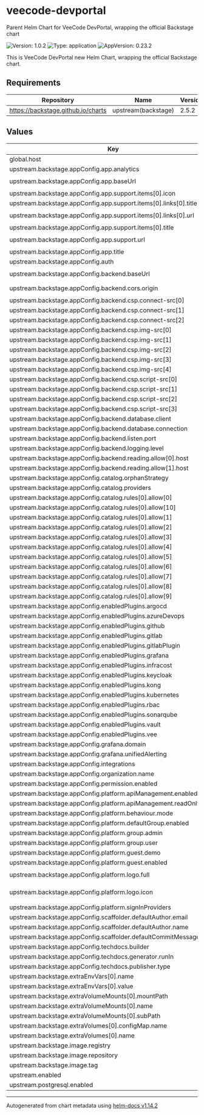 # veecode-devportal

Parent Helm Chart for VeeCode DevPortal, wrapping the official Backstage chart

![Version: 1.0.2](https://img.shields.io/badge/Version-1.0.2-informational?style=flat-square) ![Type: application](https://img.shields.io/badge/Type-application-informational?style=flat-square) ![AppVersion: 0.23.2](https://img.shields.io/badge/AppVersion-0.23.2-informational?style=flat-square)

This is VeeCode DevPortal new Helm Chart, wrapping the official Backstage chart.

## Requirements

| Repository | Name | Version |
|------------|------|---------|
| https://backstage.github.io/charts | upstream(backstage) | 2.5.2 |

## Values

| Key | Type | Default | Description |
|-----|------|---------|-------------|
| global.host | string | `""` |  |
| upstream.backstage.appConfig.app.analytics | object | `{}` |  |
| upstream.backstage.appConfig.app.baseUrl | string | `"https://{{- include \"veecode.hostname\" . }}"` |  |
| upstream.backstage.appConfig.app.support.items[0].icon | string | `"github"` |  |
| upstream.backstage.appConfig.app.support.items[0].links[0].title | string | `"GitHub Issues"` |  |
| upstream.backstage.appConfig.app.support.items[0].links[0].url | string | `"https://github.com/veecode-platform/support/discussions"` |  |
| upstream.backstage.appConfig.app.support.items[0].title | string | `"Issues"` |  |
| upstream.backstage.appConfig.app.support.url | string | `"https://github.com/veecode-platform/support/discussions"` |  |
| upstream.backstage.appConfig.app.title | string | `"Veecode DevPortal"` |  |
| upstream.backstage.appConfig.auth | object | `{}` |  |
| upstream.backstage.appConfig.backend.baseUrl | string | `"https://{{- include \"veecode.hostname\" . }}"` |  |
| upstream.backstage.appConfig.backend.cors.origin | string | `"https://{{- include \"veecode.hostname\" . }}"` |  |
| upstream.backstage.appConfig.backend.csp.connect-src[0] | string | `"'self'"` |  |
| upstream.backstage.appConfig.backend.csp.connect-src[1] | string | `"http:"` |  |
| upstream.backstage.appConfig.backend.csp.connect-src[2] | string | `"https:"` |  |
| upstream.backstage.appConfig.backend.csp.img-src[0] | string | `"'self'"` |  |
| upstream.backstage.appConfig.backend.csp.img-src[1] | string | `"data:"` |  |
| upstream.backstage.appConfig.backend.csp.img-src[2] | string | `"https://raw.githubusercontent.com/"` |  |
| upstream.backstage.appConfig.backend.csp.img-src[3] | string | `"https://avatars.githubusercontent.com/"` |  |
| upstream.backstage.appConfig.backend.csp.img-src[4] | string | `"https://veecode-platform.github.io"` |  |
| upstream.backstage.appConfig.backend.csp.script-src[0] | string | `"'self'"` |  |
| upstream.backstage.appConfig.backend.csp.script-src[1] | string | `"'unsafe-eval'"` |  |
| upstream.backstage.appConfig.backend.csp.script-src[2] | string | `"https://www.google-analytics.com"` |  |
| upstream.backstage.appConfig.backend.csp.script-src[3] | string | `"https://www.googletagmanager.com"` |  |
| upstream.backstage.appConfig.backend.database.client | string | `"better-sqlite3"` |  |
| upstream.backstage.appConfig.backend.database.connection | string | `":memory:"` |  |
| upstream.backstage.appConfig.backend.listen.port | int | `7007` |  |
| upstream.backstage.appConfig.backend.logging.level | string | `"debug"` |  |
| upstream.backstage.appConfig.backend.reading.allow[0].host | string | `"example.com"` |  |
| upstream.backstage.appConfig.backend.reading.allow[1].host | string | `"*.mozilla.org"` |  |
| upstream.backstage.appConfig.catalog.orphanStrategy | string | `"delete"` |  |
| upstream.backstage.appConfig.catalog.providers | object | `{}` |  |
| upstream.backstage.appConfig.catalog.rules[0].allow[0] | string | `"Component"` |  |
| upstream.backstage.appConfig.catalog.rules[0].allow[10] | string | `"User"` |  |
| upstream.backstage.appConfig.catalog.rules[0].allow[1] | string | `"API"` |  |
| upstream.backstage.appConfig.catalog.rules[0].allow[2] | string | `"Location"` |  |
| upstream.backstage.appConfig.catalog.rules[0].allow[3] | string | `"Cluster"` |  |
| upstream.backstage.appConfig.catalog.rules[0].allow[4] | string | `"Template"` |  |
| upstream.backstage.appConfig.catalog.rules[0].allow[5] | string | `"Environment"` |  |
| upstream.backstage.appConfig.catalog.rules[0].allow[6] | string | `"Database"` |  |
| upstream.backstage.appConfig.catalog.rules[0].allow[7] | string | `"Vault"` |  |
| upstream.backstage.appConfig.catalog.rules[0].allow[8] | string | `"Infracost"` |  |
| upstream.backstage.appConfig.catalog.rules[0].allow[9] | string | `"Group"` |  |
| upstream.backstage.appConfig.enabledPlugins.argocd | bool | `false` |  |
| upstream.backstage.appConfig.enabledPlugins.azureDevops | bool | `false` |  |
| upstream.backstage.appConfig.enabledPlugins.github | bool | `false` |  |
| upstream.backstage.appConfig.enabledPlugins.gitlab | bool | `false` |  |
| upstream.backstage.appConfig.enabledPlugins.gitlabPlugin | bool | `false` |  |
| upstream.backstage.appConfig.enabledPlugins.grafana | bool | `false` |  |
| upstream.backstage.appConfig.enabledPlugins.infracost | bool | `false` |  |
| upstream.backstage.appConfig.enabledPlugins.keycloak | bool | `false` |  |
| upstream.backstage.appConfig.enabledPlugins.kong | bool | `false` |  |
| upstream.backstage.appConfig.enabledPlugins.kubernetes | bool | `false` |  |
| upstream.backstage.appConfig.enabledPlugins.rbac | bool | `false` |  |
| upstream.backstage.appConfig.enabledPlugins.sonarqube | bool | `false` |  |
| upstream.backstage.appConfig.enabledPlugins.vault | bool | `false` |  |
| upstream.backstage.appConfig.enabledPlugins.vee | bool | `false` |  |
| upstream.backstage.appConfig.grafana.domain | string | `"grafana.localhost"` |  |
| upstream.backstage.appConfig.grafana.unifiedAlerting | bool | `true` |  |
| upstream.backstage.appConfig.integrations | object | `{}` |  |
| upstream.backstage.appConfig.organization.name | string | `"Veecode Platform Devportal"` |  |
| upstream.backstage.appConfig.permission.enabled | bool | `false` |  |
| upstream.backstage.appConfig.platform.apiManagement.enabled | bool | `false` |  |
| upstream.backstage.appConfig.platform.apiManagement.readOnlyMode | bool | `false` |  |
| upstream.backstage.appConfig.platform.behaviour.mode | string | `"product"` |  |
| upstream.backstage.appConfig.platform.defaultGroup.enabled | bool | `false` |  |
| upstream.backstage.appConfig.platform.group.admin | string | `"platform-admin"` |  |
| upstream.backstage.appConfig.platform.group.user | string | `"platform-user"` |  |
| upstream.backstage.appConfig.platform.guest.demo | bool | `false` |  |
| upstream.backstage.appConfig.platform.guest.enabled | bool | `false` |  |
| upstream.backstage.appConfig.platform.logo.full | string | `"https://veecode-platform.github.io/support/logos/logo.svg"` |  |
| upstream.backstage.appConfig.platform.logo.icon | string | `"https://veecode-platform.github.io/support/logos/logo-mobile.png"` |  |
| upstream.backstage.appConfig.platform.signInProviders | object | `{}` |  |
| upstream.backstage.appConfig.scaffolder.defaultAuthor.email | string | `"scaffolder@vee.codes"` |  |
| upstream.backstage.appConfig.scaffolder.defaultAuthor.name | string | `"Scaffolder"` |  |
| upstream.backstage.appConfig.scaffolder.defaultCommitMessage | string | `"initial project commit"` |  |
| upstream.backstage.appConfig.techdocs.builder | string | `"local"` |  |
| upstream.backstage.appConfig.techdocs.generator.runIn | string | `"local"` |  |
| upstream.backstage.appConfig.techdocs.publisher.type | string | `"local"` |  |
| upstream.backstage.extraEnvVars[0].name | string | `"LOG_LEVEL"` |  |
| upstream.backstage.extraEnvVars[0].value | string | `"debug"` |  |
| upstream.backstage.extraVolumeMounts[0].mountPath | string | `"/app/app-config.yaml"` |  |
| upstream.backstage.extraVolumeMounts[0].name | string | `"app-config"` |  |
| upstream.backstage.extraVolumeMounts[0].subPath | string | `"app-config.yaml"` |  |
| upstream.backstage.extraVolumes[0].configMap.name | string | `"veecode-devportal-upstream-app-config"` |  |
| upstream.backstage.extraVolumes[0].name | string | `"app-config"` |  |
| upstream.backstage.image.registry | string | `"docker.io"` |  |
| upstream.backstage.image.repository | string | `"veecode/devportal-bundle"` |  |
| upstream.backstage.image.tag | string | `"0.23.2"` |  |
| upstream.enabled | bool | `true` |  |
| upstream.postgresql.enabled | bool | `false` |  |

----------------------------------------------
Autogenerated from chart metadata using [helm-docs v1.14.2](https://github.com/norwoodj/helm-docs/releases/v1.14.2)